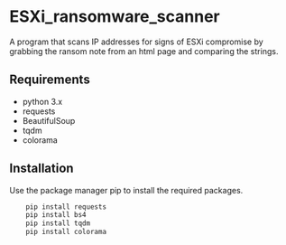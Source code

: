 # ESXi_ransomware_scanner
A program that scans IP addresses for signs of ESXi compromise by grabbing the ransom note from an html page and comparing the strings.

## Requirements
- python 3.x
- requests
- BeautifulSoup
- tqdm
- colorama

## Installation
Use the package manager pip to install the required packages.

```python
    pip install requests
    pip install bs4
    pip install tqdm
    pip install colorama
```

